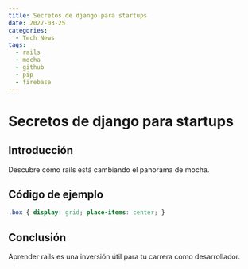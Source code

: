 ```yaml
---
title: Secretos de django para startups
date: 2027-03-25
categories:
  - Tech News
tags:
  - rails
  - mocha
  - github
  - pip
  - firebase
---
```


# Secretos de django para startups

## Introducción

Descubre cómo rails está cambiando el panorama de mocha.

## Código de ejemplo

```css
.box { display: grid; place-items: center; }
```

## Conclusión

Aprender rails es una inversión útil para tu carrera como desarrollador.